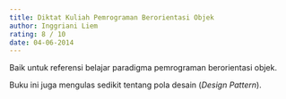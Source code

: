 ```yaml
---
title: Diktat Kuliah Pemrograman Berorientasi Objek
author: Inggriani Liem
rating: 8 / 10
date: 04-06-2014
---
```


Baik untuk referensi belajar paradigma pemrograman berorientasi objek. 

Buku ini juga mengulas sedikit tentang pola desain (*Design Pattern*). 